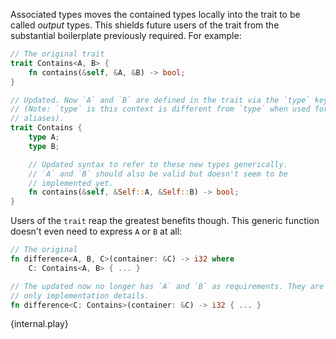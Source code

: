 Associated types moves the contained types locally into the trait to be
called *output* types. This shields future users of the trait from the
substantial boilerplate previously required. For example:

```rust
// The original trait
trait Contains<A, B> {
    fn contains(&self, &A, &B) -> bool;
}

// Updated. Now `A` and `B` are defined in the trait via the `type` keyword
// (Note: `type` is this context is different from `type` when used for
// aliases).
trait Contains {
    type A;
    type B;

    // Updated syntax to refer to these new types generically.
    // `A` and `B` should also be valid but doesn't seem to be
    // implemented yet.
    fn contains(&self, &Self::A, &Self::B) -> bool;
}
```

Users of the `trait` reap the greatest benefits though. This generic function
doesn't even need to express `A` or `B` at all:

```rust
// The original
fn difference<A, B, C>(container: &C) -> i32 where
    C: Contains<A, B> { ... }

// The updated now no longer has `A` and `B` as requirements. They are
// only implementation details.
fn difference<C: Contains>(container: &C) -> i32 { ... }

```

{internal.play}
